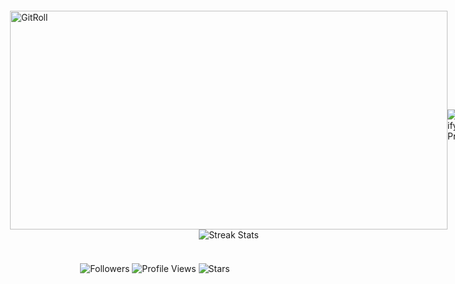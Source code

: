 <div style="display: flex; justify-content: space-between; align-items: center; padding: 20px;">
    <div style="flex: 1; display: flex; flex-direction: column; align-items: center;">
        <a href="https://gitroll.io/profile/uWZCkPJbzQWTprdO97yj8w9FaiER2" target="_blank">
            <img src="https://gitroll.io/api/badges/profiles/v1/uWZCkPJbzQWTprdO97yj8w9FaiER2" alt="GitRoll" width="700" height="350"/>
        </a>
        <a>
            <img src="https://github-readme-streak-stats.herokuapp.com?user=schuh1337&theme=black-ice&hide_border=true&date_format=M%20j%5B%2C%20Y%5D" alt="Streak Stats"/>
        </a>
    </div>
    
<div style="flex: 1; display: flex; justify-content: center;">
    <a>
        <img src="https://spotify-github-profile.kittinanx.com/api/view.svg?uid=ykc2ayrc9ii9oigdnc9chyn1i&cover_image=true&theme=default&show_offline=true&background_color=121212&interchange=true&bar_color_cover=true" alt="Spotify Profile"/>
    </a>
</div>
</div>

<br>

<div align="center">
    <img src="https://img.shields.io/github/followers/Schuh1337?label=Follow&style=flat" alt="Followers">
    <img src="https://komarev.com/ghpvc/?username=Schuh1337&color=blue" alt="Profile Views">
    <img src="https://img.shields.io/github/stars/Schuh1337?affiliations=OWNER%2CCOLLABORATOR&style=flat" alt="Stars">
</div>
